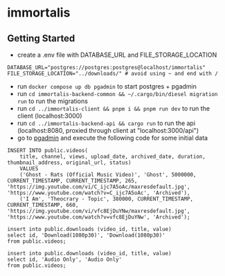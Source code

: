 # immortalis
 

## Getting Started
* create a .env file with DATABASE_URL and FILE_STORAGE_LOCATION
```
DATABASE_URL="postgres://postgres:postgres@localhost/immortalis"
FILE_STORAGE_LOCATION="../downloads/" # avoid using ~ and end with /
```
* run `docker compose up db pgadmin` to start postgres + pgadmin
* run `cd immortalis-backend-common && ~/.cargo/bin/diesel migration run` to run the migrations
* run `cd ../immortalis-client && pnpm i && pnpm run dev` to run the client (localhost:3000)
* run `cd ../immortalis-backend-api && cargo run` to run the api (localhost:8080, proxied through client at "localhost:3000/api")
* go to [pgadmin](http://localhost:5050/browser/) and execute the following code for some initial data
```
INSERT INTO public.videos(
	title, channel, views, upload_date, archived_date, duration, thumbnail_address, original_url, status)
	VALUES
	('Ghost - Rats (Official Music Video)', 'Ghost', 5000000, CURRENT_TIMESTAMP, CURRENT_TIMESTAMP, 265, 'https://img.youtube.com/vi/C_ijc7A5oAc/maxresdefault.jpg', 'https://www.youtube.com/watch?v=C_ijc7A5oAc', 'Archived'),
	('I Am', 'Theocrary - Topic', 380000, CURRENT_TIMESTAMP, CURRENT_TIMESTAMP, 660, 'https://img.youtube.com/vi/vfc8EjDuYNw/maxresdefault.jpg', 'https://www.youtube.com/watch?v=vfc8EjDuYNw', 'Archived');
	
insert into public.downloads (video_id, title, value)
select id, 'Download(1080p30)', 'Download(1080p30)'
from public.videos;

insert into public.downloads (video_id, title, value)
select id, 'Audio Only', 'Audio Only'
from public.videos;

```